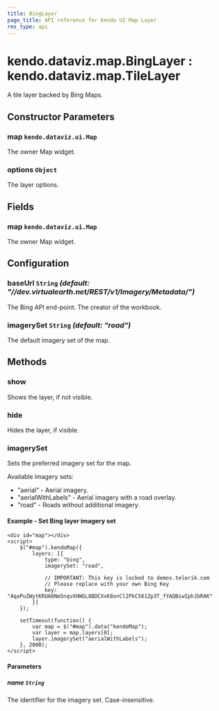 ```yaml
---
title: BingLayer
page_title: API reference for Kendo UI Map Layer
res_type: api
---
```


# kendo.dataviz.map.BingLayer : kendo.dataviz.map.TileLayer
A tile layer backed by Bing Maps.

## Constructor Parameters

### map `kendo.dataviz.ui.Map`
The owner Map widget.

### options `Object`
The layer options.

## Fields

### map `kendo.dataviz.ui.Map`
The owner Map widget.

## Configuration

### baseUrl `String` *(default: "//dev.virtualearth.net/REST/v1/Imagery/Metadata/")*

The Bing API end-point.
The creator of the workbook.

### imagerySet `String` *(default: "road")*
The default imagery set of the map.

## Methods

### show
Shows the layer, if not visible.

### hide
Hides the layer, if visible.

### imagerySet
Sets the preferred imagery set for the map.

Available imagery sets:
* "aerial" - Aerial imagery.
* "aerialWithLabels" - Aerial imagery with a road overlay.
* "road" - Roads without additional imagery.

#### Example - Set Bing layer imagery set
    <div id="map"></div>
    <script>
        $("#map").kendoMap({
            layers: [{
                type: "bing",
                imagerySet: "road",

                // IMPORTANT: This key is locked to demos.telerik.com
                // Please replace with your own Bing Key
                key: "AqaPuZWytKRUA8Nm5nqvXHWGL8BDCXvK8onCl2PkC581Zp3T_fYAQBiwIphJbRAK"
            }]
        });

        setTimeout(function() {
            var map = $("#map").data("kendoMap");
            var layer = map.layers[0];
            layer.imagerySet("aerialWithLabels");
        }, 2000);
    </script>

#### Parameters
##### name `String`
The identifier for the imagery set. Case-insensitive.


